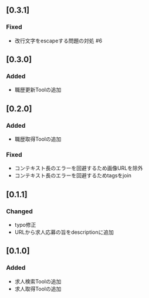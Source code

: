 ## [0.3.1]

### Fixed
- 改行文字をescapeする問題の対処 #6

## [0.3.0]

### Added
- 職歴更新Toolの追加

## [0.2.0]

### Added
- 職歴取得Toolの追加

### Fixed
- コンテキスト長のエラーを回避するため画像URLを除外
- コンテキスト長のエラーを回避するためtagsをjoin

## [0.1.1]

### Changed
- typo修正
- URLから求人応募の旨をdescriptionに追加 

## [0.1.0]

### Added
- 求人検索Toolの追加
- 求人取得Toolの追加
